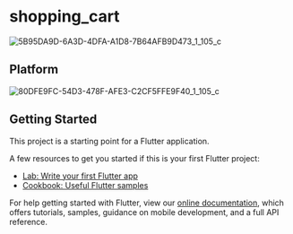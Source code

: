 # shopping_cart

![5B95DA9D-6A3D-4DFA-A1D8-7B64AFB9D473_1_105_c](https://user-images.githubusercontent.com/73986840/131963896-3c2e253e-6e2c-49c5-968a-2070caa836c9.jpeg)<br>

## Platform
![80DFE9FC-54D3-478F-AFE3-C2CF5FFE9F40_1_105_c](https://user-images.githubusercontent.com/73986840/131964209-cec031d5-24e9-4392-8241-87683107fd28.jpeg)<br>

## Getting Started

This project is a starting point for a Flutter application.

A few resources to get you started if this is your first Flutter project:

- [Lab: Write your first Flutter app](https://flutter.dev/docs/get-started/codelab)
- [Cookbook: Useful Flutter samples](https://flutter.dev/docs/cookbook)

For help getting started with Flutter, view our
[online documentation](https://flutter.dev/docs), which offers tutorials,
samples, guidance on mobile development, and a full API reference.
